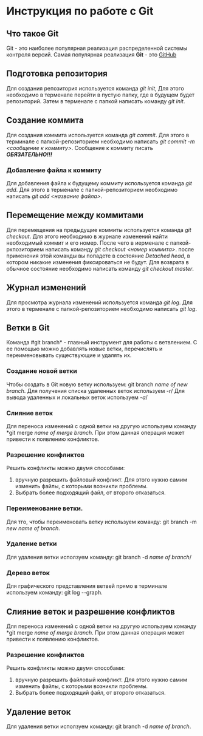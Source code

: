# Инструкция по работе с Git

## Что такое Git
Git - это наиболее популярная реализация распределенной системы контроля версий. Самая популярная реализация **Git** - это [GitHub](http:??github.com/)
## Подготовка репозитория
Для создания репозитория используется команда *git init*, Для этого необходимо в терменале перейти в пустую папку, где в будущем будет репозиторий. Затем в терменале с папкой написать команду *git init*. 
## Создание коммита
Для создания коммита используется команда *git commit*. Для этого в терминале с папкой-репозиторием необходимо написать *git commit -m <сообщение к коммиту>*. Сообщение к коммиту писать ***ОБЯЗАТЕЛЬНО!!!*** 

### Добавление фaйла к коммиту
Для добавления файла к будущему коммиту используется команда *git add*. Для этого в терменале с папкой-репозиторием необходимо написать *git add <название файла>*.

## Перемещение между коммитами
Для перемещения на предыдущие коммиты используется команда *git checkout*. Для этого необходимо в журнале изменений найти необходимый коммит и его номер. После чего в иерменале с папкой-ркпозиторием написать команду *git  checkout <номер коммита>*. после применения этой команды вы попадете в состояние *Detached head*, в котором никакие изменения фиксироваться не будут. Для возврата в обычное состояние необходимо написать команду *git checkout master*. 
## Журнал изменений
Для просмотра журнала изменений используется команда *git log*. Для этого в терменале с папкой-репозиторием необходимо написать *git log*. 

## Ветки в Git
Команда #git branch* - главный инструмент для работы с ветвлением. С ее помощью можно добавлять новые ветки, перечислять и переименовывать существующие и удалять их. 
### Создание новой ветки
Чтобы создать в Git новую ветку используем: 
git branch *name of new branch*.
Для получения списка удаленных веток используем *-r*/
Для вывода удаленных и локальных веток используем *-a*/
### Слияние веток
Для переноса изменений с одной ветки на другую используем команду *git merge *name of merge branch*. При этом данная операция может привести к появлению конфликтов.
### Разрешение конфликтов
Решить конфликты можно двумя способами:
1. вручную разрешить файловый конфликт. Для этого нужно самим изменить файлы, с которыми возникли проблемы.
2. Выбрать более подходящий файл, от второго отказаться. 
### Переименование ветки. 
Для тго, чтобы переименовать ветку используем команду: git branch -m *new name of branch*.
### Удаление ветки
Для удаления ветки исползуем команду: git branch -d *name of branch*/
### Дерево веток
Для графического представления ветвей прямо в терминале используем команду: git log --graph.


## Слияние веток и разрешение конфликтов
Для переноса изменений с одной ветки на другую используем команду *git merge *name of merge branch*. При этом данная операция может привести к появлению конфликтов.
### Разрешение конфликтов
Решить конфликты можно двумя способами:
1. вручную разрешить файловый конфликт. Для этого нужно самим изменить файлы, с которыми возникли проблемы.
2. Выбрать более подходящий файл, от второго отказаться. 
## Удаление веток
Для удаления ветки исползуем команду: git branch -d *name of branch*.
